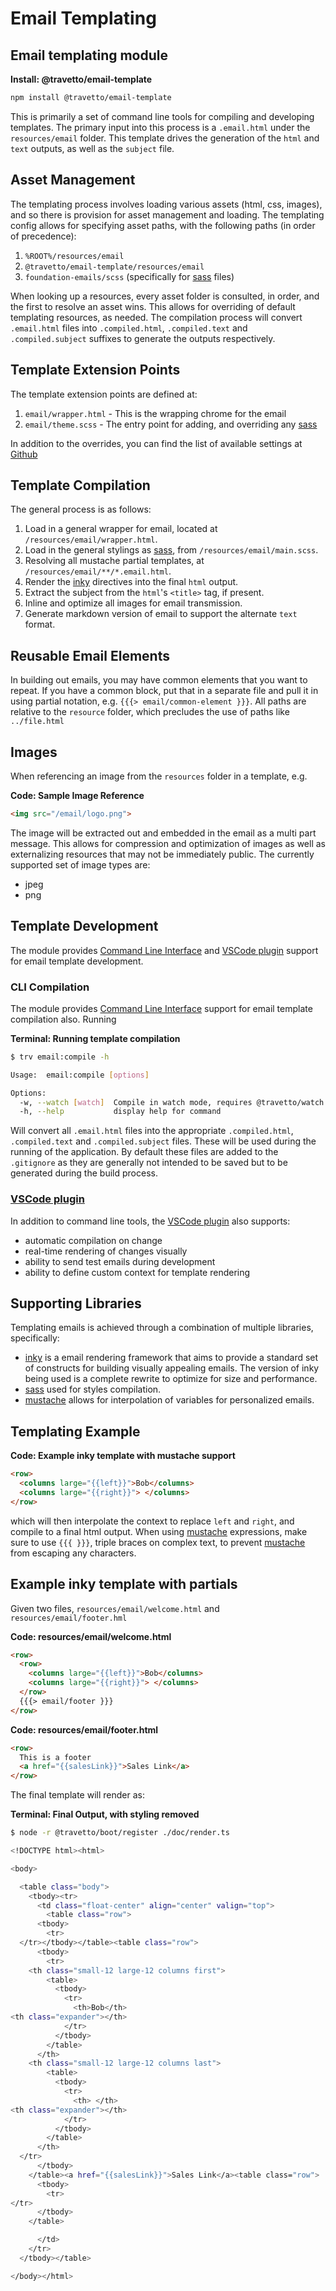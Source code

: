 <!-- This file was generated by the framweork and should not be modified directly -->
<!-- Please modify https://github.com/travetto/travetto/tree/master/module/email-template/doc.ts and execute "npm run docs" to rebuild -->
# Email Templating
## Email templating module

**Install: @travetto/email-template**
```bash
npm install @travetto/email-template
```

This is primarily a set of command line tools for compiling and developing templates.  The primary input into this process is a `.email.html` under the `resources/email` folder.  This template drives the generation of the `html` and `text` outputs, as well as the `subject` file.

## Asset Management

The templating process involves loading various assets (html, css, images), and so there is provision for asset management and loading.  The templating config allows for specifying asset paths, with the following paths (in order of precedence):

   
   1. `%ROOT%/resources/email`
   1. `@travetto/email-template/resources/email`
   1. `foundation-emails/scss` (specifically for [sass](https://github.com/sass/dart-sass) files)

When looking up a resources, every asset folder is consulted, in order, and the first to resolve an asset wins.  This allows for overriding of default templating resources, as needed.  The compilation process will convert `.email.html` files into `.compiled.html`, `.compiled.text` and `.compiled.subject` suffixes to generate the outputs respectively.  

## Template Extension Points

The template extension points are defined at:

   
   1. `email/wrapper.html` - This is the wrapping chrome for the email
   1. `email/theme.scss` - The entry point for adding, and overriding any [sass](https://github.com/sass/dart-sass)

In addition to the overrides, you can find the list of available settings at [Github](#https-github-com-foundation-foundation-emails-blob-develop-scss-settings-settings-scss})

## Template Compilation

The general process is as follows:

   
   1. Load in a general wrapper for email, located at `/resources/email/wrapper.html`.
   1. Load in the general stylings as [sass](https://github.com/sass/dart-sass), from `/resources/email/main.scss`.
   1. Resolving all mustache partial templates, at `/resources/email/**/*.email.html`.
   1. Render the [inky](https://github.com/zurb/inky) directives into the final `html` output.
   1. Extract the subject from the `html`'s `<title>` tag, if present.
   1. Inline and optimize all images for email transmission.
   1. Generate markdown version of email to support the alternate `text` format.

## Reusable Email Elements

In building out emails, you may have common elements that you want to repeat.  If you have a common block, put that in a separate file and pull it in using partial notation, e.g. `{{{> email/common-element }}}`.  All paths are relative to the `resource` folder, which precludes the use of paths like `../file.html`

## Images

When referencing an image from the `resources` folder in a template, e.g.

**Code: Sample Image Reference**
```html
<img src="/email/logo.png">
```

The image will be extracted out and embedded in the email as a multi part message.  This allows for compression and optimization of images as well as externalizing resources that may not be immediately public.  The currently supported set of image types are:

   
   *  jpeg
   *  png

## Template Development

The module provides [Command Line Interface](https://github.com/travetto/travetto/tree/master/module/cli#readme "CLI infrastructure for travetto framework") and [VSCode plugin](https://marketplace.visualstudio.com/items?itemName=arcsine.travetto-plugin) support for email template development.

### CLI Compilation

The module provides [Command Line Interface](https://github.com/travetto/travetto/tree/master/module/cli#readme "CLI infrastructure for travetto framework") support for email template compilation also. Running

**Terminal: Running template compilation**
```bash
$ trv email:compile -h

Usage:  email:compile [options]

Options:
  -w, --watch [watch]  Compile in watch mode, requires @travetto/watch (default: false)
  -h, --help           display help for command
```

Will convert all `.email.html` files into the appropriate `.compiled.html`, `.compiled.text` and `.compiled.subject` files.  These will be used during the running of the application.  By default these files are added to the `.gitignore` as they are generally not intended to be saved but to be generated during the build process.

### [VSCode plugin](https://marketplace.visualstudio.com/items?itemName=arcsine.travetto-plugin)
In addition to command line tools, the [VSCode plugin](https://marketplace.visualstudio.com/items?itemName=arcsine.travetto-plugin) also supports:

   
   *  automatic compilation on change
   *  real-time rendering of changes visually
   *  ability to send test emails during development
   *  ability to define custom context for template rendering

## Supporting Libraries

Templating emails is achieved through a combination of multiple libraries, specifically:

   
   *  [inky](https://github.com/zurb/inky) is a email rendering framework that aims to provide a standard set of constructs for building visually appealing emails.  The version of inky being used is a complete rewrite to optimize for size and performance.
   *  [sass](https://github.com/sass/dart-sass) used for styles compilation.
   *  [mustache](https://github.com/janl/mustache.js/) allows for interpolation of variables for personalized emails.

## Templating Example

**Code: Example inky template with mustache support**
```html
<row>
  <columns large="{{left}}">Bob</columns>
  <columns large="{{right}}"> </columns>
</row>
```

which will then interpolate the context to replace `left` and `right`, and compile to a final html output. When using [mustache](https://github.com/janl/mustache.js/) expressions, make sure to use `{{{ }}}`, triple braces on complex text, to prevent [mustache](https://github.com/janl/mustache.js/) from escaping any characters.

## Example inky template with partials

Given two files, `resources/email/welcome.html` and `resources/email/footer.hml`

**Code: resources/email/welcome.html**
```html
<row>
  <row>
    <columns large="{{left}}">Bob</columns>
    <columns large="{{right}}"> </columns>
  </row>
  {{{> email/footer }}}
</row>
```

**Code: resources/email/footer.html**
```html
<row>
  This is a footer
  <a href="{{salesLink}}">Sales Link</a>
</row>
```

The final template will render as:

**Terminal: Final Output, with styling removed**
```bash
$ node -r @travetto/boot/register ./doc/render.ts

<!DOCTYPE html><html>

<body>

  <table class="body">
    <tbody><tr>
      <td class="float-center" align="center" valign="top">
        <table class="row">
      <tbody>
        <tr>
  </tr></tbody></table><table class="row">
      <tbody>
        <tr>
    <th class="small-12 large-12 columns first">
        <table>
          <tbody>
            <tr>
              <th>Bob</th>
<th class="expander"></th>
            </tr>
          </tbody>
        </table>
      </th>
    <th class="small-12 large-12 columns last">
        <table>
          <tbody>
            <tr>
              <th> </th>
<th class="expander"></th>
            </tr>
          </tbody>
        </table>
      </th>
  </tr>
      </tbody>
    </table><a href="{{salesLink}}">Sales Link</a><table class="row">
      <tbody>
        <tr>
</tr>
      </tbody>
    </table>

      </td>
    </tr>
  </tbody></table>

</body></html>
```

